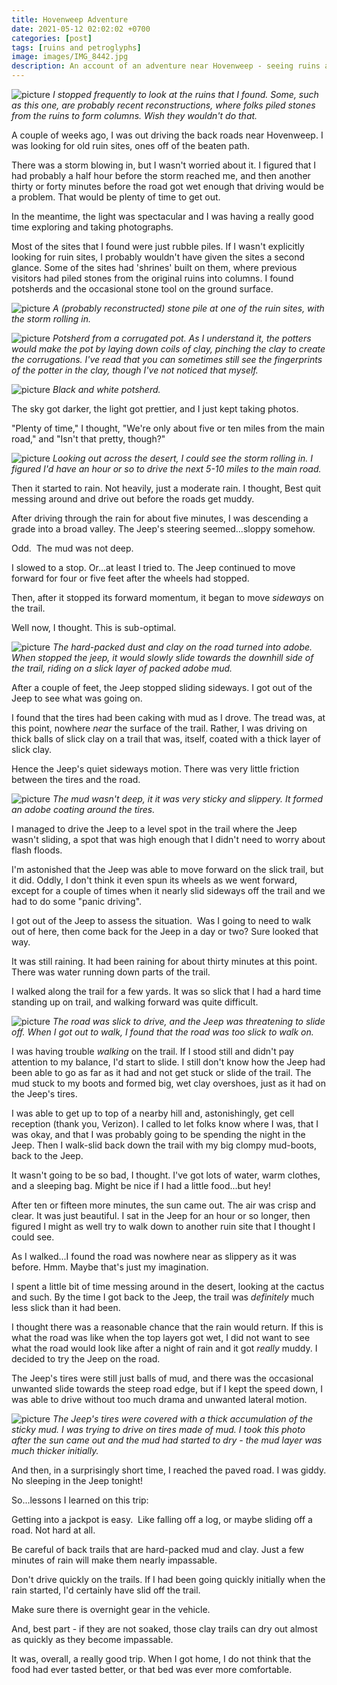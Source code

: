 ```yaml
---
title: Hovenweep Adventure
date: 2021-05-12 02:02:02 +0700
categories: [post]
tags: [ruins and petroglyphs]
image: images/IMG_8442.jpg
description: An account of an adventure near Hovenweep - seeing ruins and getting stuck
---
```


![picture](images/IMG_8414-662x1024.jpg)
*I stopped frequently to look at the ruins that I found. Some, such as this one, are probably recent reconstructions, where folks piled stones from the ruins to form columns. Wish they wouldn't do that.*

A couple of weeks ago, I was out driving the back roads near Hovenweep. I was looking for old ruin sites, ones off of the beaten path.

There was a storm blowing in, but I wasn't worried about it. I figured that I had probably a half hour before the storm reached me, and then another thirty or forty minutes before the road got wet enough that driving would be a problem. That would be plenty of time to get out.

In the meantime, the light was spectacular and I was having a really good time exploring and taking photographs.

Most of the sites that I found were just rubble piles. If I wasn't explicitly looking for ruin sites, I probably wouldn't have given the sites a second glance. Some of the sites had 'shrines' built on them, where previous visitors had piled stones from the original ruins into columns. I found potsherds and the occasional stone tool on the ground surface.

![picture](images/IMG_8415-1018x1024.jpg)
*A (probably reconstructed) stone pile at one of the ruin sites, with the storm rolling in.*

![picture](images/IMG_8390.jpg)
*Potsherd from a corrugated pot. As I understand it, the potters would make the pot by laying down coils of clay, pinching the clay to create the corrugations. I've read that you can sometimes still see the fingerprints of the potter in the clay, though I've not noticed that myself.*

![picture](images/IMG_8391-1024x671.jpg)
*Black and white potsherd.*

The sky got darker, the light got prettier, and I just kept taking photos.

"Plenty of time," I thought, "We're only about five or ten miles from the main road," and "Isn't that pretty, though?"

![picture](images/IMG_8413-1024x840.jpg)
*Looking out across the desert, I could see the storm rolling in. I figured I'd have an hour or so to drive the next 5-10 miles to the main road.*

Then it started to rain. Not heavily, just a moderate rain. I thought, Best quit messing around and drive out before the roads get muddy.

After driving through the rain for about five minutes, I was descending a grade into a broad valley. The Jeep's steering seemed...sloppy somehow.

Odd.  The mud was not deep.

I slowed to a stop. Or...at least I tried to. The Jeep continued to move forward for four or five feet after the wheels had stopped.

Then, after it stopped its forward momentum, it began to move _sideways_ on the trail.

Well now, I thought. This is sub-optimal.

![picture](images/IMG_2046.jpg)
*The hard-packed dust and clay on the road turned into adobe. When stopped the jeep, it would slowly slide towards the downhill side of the trail, riding on a slick layer of packed adobe mud.*

After a couple of feet, the Jeep stopped sliding sideways. I got out of the Jeep to see what was going on.

I found that the tires had been caking with mud as I drove. The tread was, at this point, nowhere _near_ the surface of the trail. Rather, I was driving on thick balls of slick clay on a trail that was, itself, coated with a thick layer of slick clay.

Hence the Jeep's quiet sideways motion. There was very little friction between the tires and the road.

![picture](images/IMG_2045-1024x742.jpg)
*The mud wasn't deep, it it was very sticky and slippery. It formed an adobe coating around the tires.*

I managed to drive the Jeep to a level spot in the trail where the Jeep wasn't sliding, a spot that was high enough that I didn't need to worry about flash floods.

I'm astonished that the Jeep was able to move forward on the slick trail, but it did. Oddly, I don't think it even spun its wheels as we went forward, except for a couple of times when it nearly slid sideways off the trail and we had to do some "panic driving".

I got out of the Jeep to assess the situation.  Was I going to need to walk out of here, then come back for the Jeep in a day or two? Sure looked that way.

It was still raining. It had been raining for about thirty minutes at this point. There was water running down parts of the trail.

I walked along the trail for a few yards. It was so slick that I had a hard time standing up on trail, and walking forward was quite difficult.

![picture](images/IMG_8440-714x1024.jpg)
*The road was slick to drive, and the Jeep was threatening to slide off. When I got out to walk, I found that the road was too slick to walk on.*

I was having trouble _walking_ on the trail. If I stood still and didn't pay attention to my balance, I'd start to slide. I still don't know how the Jeep had been able to go as far as it had and not get stuck or slide of the trail. The mud stuck to my boots and formed big, wet clay overshoes, just as it had on the Jeep's tires.

I was able to get up to top of a nearby hill and, astonishingly, get cell reception (thank you, Verizon). I called to let folks know where I was, that I was okay, and that I was probably going to be spending the night in the Jeep. Then I walk-slid back down the trail with my big clompy mud-boots, back to the Jeep.

It wasn't going to be so bad, I thought. I've got lots of water, warm clothes, and a sleeping bag. Might be nice if I had a little food...but hey!

After ten or fifteen more minutes, the sun came out. The air was crisp and  clear. It was just beautiful. I sat in the Jeep for an hour or so longer, then figured I might as well try to walk down to another ruin site that I thought I could see.

As I walked...I found the road was nowhere near as slippery as it was before. Hmm. Maybe that's just my imagination.

I spent a little bit of time messing around in the desert, looking at the cactus and such. By the time I got back to the Jeep, the trail was _definitely_ much less slick than it had been.

I thought there was a reasonable chance that the rain would return. If this is what the road was like when the top layers got wet, I did not want to see what the road would look like after a night of rain and it got _really_ muddy. I decided to try the Jeep on the road.

The Jeep's tires were still just balls of mud, and there was the occasional unwanted slide towards the steep road edge, but if I kept the speed down, I was able to drive without too much drama and unwanted lateral motion.

![picture](images/IMG_8442.jpg)
*The Jeep's tires were covered with a thick accumulation of the sticky mud. I was trying to drive on tires made of mud. I took this photo after the sun came out and the mud had started to dry - the mud layer was much thicker initially.*

And then, in a surprisingly short time, I reached the paved road. I was giddy. No sleeping in the Jeep tonight!

So...lessons I learned on this trip:

Getting into a jackpot is easy.  Like falling off a log, or maybe sliding off a road. Not hard at all.

Be careful of back trails that are hard-packed mud and clay. Just a few minutes of rain will make them nearly impassable.

Don't drive quickly on the trails. If I had been going quickly initially when the rain started, I'd certainly have slid off the trail.

Make sure there is overnight gear in the vehicle.

And, best part - if they are not soaked, those clay trails can dry out almost as quickly as they become impassable.

It was, overall, a really good trip. When I got home, I do not think that the food had ever tasted better, or that bed was ever more comfortable.